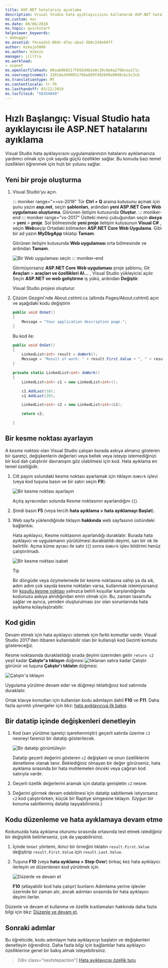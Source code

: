 ```yaml
---
title: ASP.NET hatalarını ayıklama
description: Visual Studio hata ayıklayıcısını kullanarak ASP.NET hatalarını ayıklama
ms.custom: mvc
ms.date: 08/06/2018
ms.topic: quickstart
helpviewer_keywords:
- debugger
ms.assetid: f4cea2e1-08dc-47ac-aba2-3b8c338e607f
author: mikejo5000
ms.author: mikejo
manager: jillfra
ms.workload:
- aspnet
ms.openlocfilehash: 89aab0b0217fb92d4b2e8c30c0e8a2798cea171c
ms.sourcegitcommit: 3201da3499051768ab59f492699a9049cbc5c3c6
ms.translationtype: MT
ms.contentlocale: tr-TR
ms.lasthandoff: 03/22/2019
ms.locfileid: "58354849"
---
```

# <a name="quickstart-debug-aspnet-with-the-visual-studio-debugger"></a>Hızlı Başlangıç: Visual Studio hata ayıklayıcısı ile ASP.NET hatalarını ayıklama

Visual Studio hata ayıklayıcısını uygulamalarınızın hatalarını ayıklamanıza yardımcı olmak için çok sayıda güçlü özellikler sağlar. Bu konuda bazı temel özellikleri öğrenmek için hızlı bir yolunu sağlar.

## <a name="create-a-new-project"></a>Yeni bir proje oluşturma

1. Visual Studio'yu açın.

    ::: moniker range=">=vs-2019"
    Tür **Ctrl + Q** arama kutusunu açmak için şunu yazın **asp.net**, seçin **şablonları**, ardından **yeni ASP.NET Core Web uygulaması oluşturma**. Görünen iletişim kutusunda **Oluştur**.
    ::: moniker-end
    ::: moniker range="vs-2017"
    Üstteki menü çubuğundan seçin **dosya** > **yeni** > **proje**. Sol bölmesinde **yeni proje** iletişim kutusunun **Visual C#** , seçin **Web**seçip Ortadaki bölmeden **ASP.NET Core Web Uygulama**. Gibi bir ad yazın **MyDbgApp** tıklatıp **Tamam**.

    Görünen iletişim kutusunda **Web uygulaması** orta bölmesinde ve ardından **Tamam**.

    ![Bir Web uygulaması seçin](../debugger/media/dbg-qs-aspnet-choose-web-app.png)
    ::: moniker-end

    Görmüyorsanız **ASP.NET Core Web uygulaması** proje şablonu, Git **Araçları** > **araçları ve özellikleri Al...** , Visual Studio yükleyicisi açılır. Seçin **ASP.NET ve web geliştirme** iş yükü, ardından **Değiştir**.

    Visual Studio projesi oluşturur.

1. Çözüm Gezgini'nde About.cshtml.cs (altında Pages/About.cshtml) açın ve aşağıdaki kodu değiştirin

    ```csharp
    public void OnGet()
    {
        Message = "Your application description page.";
    }
    ```

    Bu kod ile:

    ```csharp
    public void OnGet()
    {
        LinkedList<int> result = doWork();
        Message = "Result of work: " + result.First.Value + ", " + result.First.Value;
    }

    private static LinkedList<int> doWork()
    {
        LinkedList<int> c1 = new LinkedList<int>();

        c1.AddLast(10);
        c1.AddLast(20);

        LinkedList<int> c2 = new LinkedList<int>(c1);

        return c2;

    }
    ```

## <a name="set-a-breakpoint"></a>Bir kesme noktası ayarlayın

A *kesme noktası* olan Visual Studio çalışan burada askıya almanız gösteren bir işaretçi, değişkenlerin değerleri veya bellek veya isteyip istemediğinizi bir kod dalı çalıştırılır davranışını göz olabilmesi için kod. Hata ayıklama en temel özelliğidir.

1. Cilt payını solundaki kesme noktası ayarlamak için tıklayın `doWork` işlevi (veya kod tuşuna basın ve bir satırı seçin **F9**).

    ![Bir kesme noktası ayarlayın](../debugger/media/dbg-qs-set-breakpoint-aspnet.png)

    Açılış ayracından solunda Kesme noktasının ayarlandığını (`{`).

1. Şimdi basın **F5** (veya tercih **hata ayıklama > hata ayıklamayı Başlat**).

1. Web sayfa yüklendiğinde tıklayın **hakkında** web sayfasının üstündeki bağlantısı.

    Hata ayıklayıcı, Kesme noktasının ayarlandığı duraklatır. Burada hata ayıklayıcı ve uygulamanın yürütülmesi duraklatıldı deyimi, sarı bir ok ile belirtilir. Açma küme ayracı ile satır (`{`) sonra `doWork` işlev bildirimi henüz çalıştırılmadı.

    ![Bir kesme noktası isabet](../debugger/media/dbg-qs-hit-breakpoint-aspnet.png)

    > [!TIP]
    > Bir döngüde veya özyinelemede bir kesme noktasına sahip ya da sık, adım adım çok sayıda kesme noktaları varsa, kullanmak istemiyorsanız bir [koşullu kesme noktası](../debugger/using-breakpoints.md#BKMK_Specify_a_breakpoint_condition_using_a_code_expression) yalnızca belirli koşullar karşılandığında kodunuzu askıya alındığından emin olmak için. Bu, zaman tasarrufu sağlar ve ayrıca, yeniden oluşturulması zor olan sorunlarında hata ayıklama kolaylaştırabilir.

## <a name="navigate-code"></a>Kod gidin

Devam etmek için hata ayıklayıcı istemek için farklı komutlar vardır. Visual Studio 2017'den itibaren kullanılabilir olan bir kullanışlı kod Gezinti komutu göstereceğiz.

Kesme noktasında duraklatıldığı sırada deyimi üzerinden gelin `return c2` yeşil kadar **Çalıştır'a tıklayın** düğmesi ![tıklanan satıra kadar Çalıştır](../debugger/media/dbg-tour-run-to-click.png) görünür ve tuşuna **Çalıştır'ı tıklatın** düğmesi.

![Çalıştır'a tıklayın](../debugger/media/dbg-qs-run-to-click-aspnet.png)

Uygulama yürütme devam eder ve düğmeyi tıklattığınız kod satırında duraklatır.

Ortak klavye komutları için kullanılan kodu adımlayın dahil **F10** ve **F11**. Daha fazla ayrıntılı yönergeler için bkz: [hata ayıklayıcıya ilk bakış](../debugger/debugger-feature-tour.md).

## <a name="inspect-variables-in-a-datatip"></a>Bir datatip içinde değişkenleri denetleyin

1. Kod (sarı yürütme işaretçi işaretlenmiştir) geçerli satırda üzerine `c2` nesneyi farenizi bir datatip gösterilecek.

    ![Bir datatip görüntüleyin](../debugger/media/dbg-qs-data-tip-aspnet.png)

    Datatip geçerli değerini gösteren `c2` değişkeni ve onun özelliklerini denetleme olanak tanır. Beklediğiniz olmayan bir değer görürseniz, hata ayıklama sırasında bir hata muhtemelen önceki veya çağıran kod satırıyla vardır.

2. Geçerli özellik değerlerini aramak için datatip genişletin `c2` nesne.

3. Değerini görmek devam edebilmesi için datatip sabitlemek istiyorsanız `c2` kod çalıştırılırken, küçük bir Raptiye simgesine tıklayın. (Uygun bir konuma sabitlenmiş datatip taşıyabilirsiniz.)

## <a name="edit-code-and-continue-debugging"></a>Kodu düzenleme ve hata ayıklamaya devam etme

Kodunuzda hata ayıklama oturumu sırasında ortasında test etmek istediğiniz bir değişiklik belirlerseniz, çok da yapabilirsiniz.

1. İçinde `OnGet` yöntemi, ikinci bir örneğini tıklatın `result.First.Value` değiştirip `result.First.Value` için `result.Last.Value`.

1. Tuşuna **F10** (veya **hata ayıklama > Step Over**) birkaç kez hata ayıklayıcı ilerleyin ve düzenlenen kod yürütmek için.

    ![Düzenle ve devam et](../debugger/media/dbg-qs-edit-and-continue-aspnet.png "Düzenle ve devam et")

    **F10** (atlayabilir kod hala çalışır) bunların Adımlama yerine işlevler üzerinde bir zaman alır, ancak adımları sırasında bir hata ayıklayıcı deyimi ilerler.

Düzenle ve devam et kullanma ve özellik kısıtlamaları hakkında daha fazla bilgi için bkz: [Düzenle ve devam et](../debugger/edit-and-continue.md).

## <a name="next-steps"></a>Sonraki adımlar

Bu öğreticide, kodu adımlayın hata ayıklayıcıyı başlatın ve değişkenleri denetleyin öğrendiniz. Daha fazla bilgi için bağlantılar hata ayıklayıcı özelliklerine genel bir bakış almak isteyebilirsiniz.

> [!div class="nextstepaction"]
> [Hata ayıklayıcısı özellik turu](../debugger/debugger-feature-tour.md)
